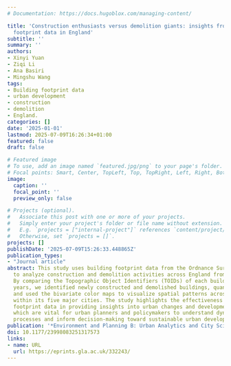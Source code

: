 ```yaml
---
# Documentation: https://docs.hugoblox.com/managing-content/

title: 'Construction enthusiasts versus demolition giants: insights from building
  footprint data in England'
subtitle: ''
summary: ''
authors:
- Xinyi Yuan
- Ziqi Li
- Ana Basiri
- Mingshu Wang
tags:
- Building footprint data
- urban development
- construction
- demolition
- England.
categories: []
date: '2025-01-01'
lastmod: 2025-07-09T16:26:34+01:00
featured: false
draft: false

# Featured image
# To use, add an image named `featured.jpg/png` to your page's folder.
# Focal points: Smart, Center, TopLeft, Top, TopRight, Left, Right, BottomLeft, Bottom, BottomRight.
image:
  caption: ''
  focal_point: ''
  preview_only: false

# Projects (optional).
#   Associate this post with one or more of your projects.
#   Simply enter your project's folder or file name without extension.
#   E.g. `projects = ["internal-project"]` references `content/project/deep-learning/index.md`.
#   Otherwise, set `projects = []`.
projects: []
publishDate: '2025-07-09T15:26:33.448865Z'
publication_types:
- "Journal article"
abstract: This study uses building footprint data from the Ordnance Survey MasterMap
  to analyze construction and demolition activities across England from 2017 to 2023.
  By comparing the Topographic Object Identifiers (TOIDs) of each building between
  years, we identified newly constructed and demolished buildings, quantified changes,
  and used the bivariate color maps to visualize spatial patterns across England and
  within its five major cities. The study highlights the effectiveness of building
  footprint data in providing insights into urban changes and development trajectories,
  which are vital for urban planners and policymakers to understand dynamic urban
  processes and inform decision-making toward sustainable urban development.
publication: '*Environment and Planning B: Urban Analytics and City Science*'
doi: 10.1177/23998083251317573
links:
- name: URL
  url: https://eprints.gla.ac.uk/332243/
---
```

